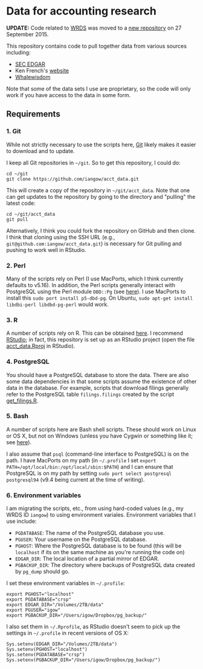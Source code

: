 Data for accounting research
=========
**UPDATE:** Code related to [WRDS](https://wrds-web.wharton.upenn.edu/wrds/) was moved to a [new repository](https://github.com/iangow/wrds_pg) on 27 September 2015.

This repository contains code to pull together data from various sources including:
- [SEC EDGAR](http://www.sec.gov/edgar/searchedgar/webusers.htm)
- Ken French's [website](http://mba.tuck.dartmouth.edu/pages/faculty/ken.french/data_library.html)
- [Whalewisdom](whalewisdom/README.md)

Note that some of the data sets I use are proprietary, so the code will only work if you have access to the data in some form.

## Requirements

### 1. Git

While not strictly necessary to use the scripts here, [Git](https://git-scm.com/downloads) likely makes it easier to download and to update.

I keep all Git repositories in `~/git`. So to get this repository, I could do:

```
cd ~/git
git clone https://github.com/iangow/acct_data.git
```

This will create a copy of the repository in `~/git/acct_data`.
Note that one can get updates to the repository by going to the directory and "pulling" the latest code:

```
cd ~/git/acct_data
git pull
```

Alternatively, I think you could fork the repository on GitHub and then clone. 
I think that cloning using the SSH URL (e.g., `git@github.com:iangow/acct_data.git`) is necessary for Git pulling and pushing to work well in RStudio.

### 2. Perl

Many of the scripts rely on Perl (I use MacPorts, which I think currently defaults to v5.16).
In addition, the Perl scripts generally interact with PostgreSQL using the Perl
module `DBD::Pg` (see [here](http://search.cpan.org/dist/DBD-Pg/Pg.pm)). 
I use MacPorts to install this `sudo port install p5-dbd-pg`.
On Ubuntu, `sudo apt-get install libdbi-perl libdbd-pg-perl` would work.

### 3. R

A number of scripts rely on R.
This can be obtained [here](https://cran.rstudio.com/).
I recommend [RStudio](https://www.rstudio.com/products/RStudio/);
in fact, this repository is set up as an RStudio project (open the file [acct_data.Rproj](blob/master/acct_data.Rproj) in RStudio).

### 4. PostgreSQL

You should have a PostgreSQL database to store the data.
There are also some data dependencies in that some scripts assume the existence of other data in the database.
For example, scripts that download filings generally refer to the PostgreSQL table `filings.filings` created by the script [get_filings.R](blob/master/filings/get_filings.R).

### 5. Bash

A number of scripts here are Bash shell scripts.
These should work on Linux or OS X, but not on Windows (unless you have Cygwin or something like it; see [here](http://stackoverflow.com/questions/6413377/is-there-a-way-to-run-bash-scripts-on-windows)).

I also assume that `psql` (command-line interface to PostgreSQL) is on the path.
I have MacPorts on my path (in `~/.profile` I set `export PATH=/opt/local/bin:/opt/local/sbin:$PATH`) and I can ensure that PostgreSQL is on my path by setting `sudo port select postgresql postgresql94` (v9.4 being current at the time of writing).

### 6. Environment variables

I am migrating the scripts, etc., from using hard-coded values (e.g., my WRDS ID `iangow`) to using environment variales. 
Environment variables that I use include:

- `PGDATABASE`: The name of the PostgreSQL database you use.
- `PGUSER`: Your username on the PostgreSQL database.
- `PGHOST`: Where the PostgreSQL database is to be found (this will be `localhost` if its on the same machine as you're running the code on)
- `EDGAR_DIR`: The local location of a partial mirror of EDGAR.
- `PGBACKUP_DIR`: The directory where backups of PostgreSQL data created by `pg_dump` should go.

I set these environment variables in `~/.profile`:

```
export PGHOST="localhost"
export PGDATABASE="crsp"
export EDGAR_DIR="/Volumes/2TB/data"
export PGUSER="igow"
export PGBACKUP_DIR="/Users/igow/Dropbox/pg_backup/"
```

I also set them in `~/.Rprofile`, as RStudio doesn't seem to pick up the settings in `~/.profile` in recent versions of OS X:

```
Sys.setenv(EDGAR_DIR="/Volumes/2TB/data")
Sys.setenv(PGHOST="localhost")
Sys.setenv(PGDATABASE="crsp")
Sys.setenv(PGBACKUP_DIR="/Users/igow/Dropbox/pg_backup/")
```
#
